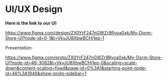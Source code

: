 # UI/UX Design

**Here is the link to our UI:** 

https://www.figma.com/design/ZX0YrF247nGWZr9Ryoa0xk/My-Dorm-Store-UI?node-id=0-1&t=VkyJU8XbwBCHj1ep-1

Presentation: 

https://www.figma.com/proto/ZX0YrF247nGWZr9Ryoa0xk/My-Dorm-Store-UI?node-id=46-3082&t=VkyJU8XbwBCHj1ep-0&scaling=scale-down&content-scaling=fixed&page-id=0%3A1&starting-point-node-id=48%3A1946&show-proto-sidebar=1


